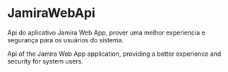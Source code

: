 # JamiraWebApi

Api do aplicativo Jamira Web App, prover uma melhor experiencia e segurança para os usuários do sistema.


Api of the Jamira Web App application, providing a better experience and security for system users.
